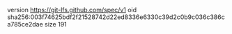 version https://git-lfs.github.com/spec/v1
oid sha256:003f74625bdf2f21528742d22ed8336e6330c39d2c0b9c036c386ca785ce2dae
size 191
